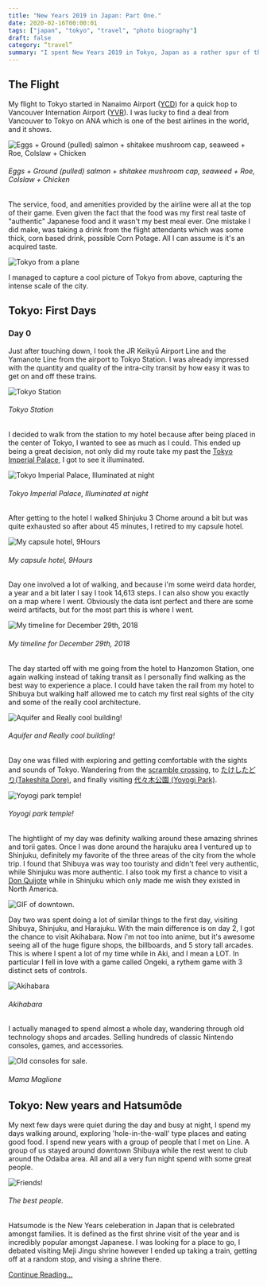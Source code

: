 ```yaml
---
title: "New Years 2019 in Japan: Part One."
date: 2020-02-16T00:00:01
tags: ["japan", "tokyo", "travel", "photo biography"]
draft: false
category: “travel”
summary: "I spent New Years 2019 in Tokyo, Japan as a rather spur of the moment travel decision. While there I fell in love with the food and made some great friends. Now over a year later, Im finally writing something about it."
---
```



## The Flight

My flight to Tokyo started in Nanaimo Airport ([YCD](https://www.flightradar24.com/data/airports/ycd)) for a quick hop to Vancouver Internation Airport ([YVR](https://www.flightradar24.com/data/airports/yvr)). I was lucky to find a deal from Vancouver to Tokyo on ANA which is one of the best airlines in the world, and it shows.  

![Eggs + Ground (pulled) salmon + shitakee mushroom cap, seaweed + Roe, Colslaw + Chicken](/img/japan/food.jpg)
###### Eggs + Ground (pulled) salmon + shitakee mushroom cap, seaweed + Roe, Colslaw + Chicken
The service, food, and amenities provided by the airline were all at the top of their game. Even given the fact that the food was my first real taste of "authentic" Japanese food and it wasn't my best meal ever. One mistake I did make, was taking a drink from the flight attendants which was some thick, corn based drink, possible Corn Potage. All I can assume is it's an acquired taste.

![Tokyo from a plane](/img/japan/tokyo-from-a-plane.jpg)

I managed to capture a cool picture of Tokyo from above, capturing the intense scale of the city.

## Tokyo: First Days

### Day 0

Just after touching down, I took the JR Keikyū Airport Line and the Yamanote Line from the airport to Tokyo Station. I was already impressed with the quantity and quality of the intra-city transit by how easy it was to get on and off these trains. 

![Tokyo Station](/img/japan/tokyo-station.jpg)
###### Tokyo Station

I decided to walk from the station to my hotel because after being placed in the center of Tokyo, I wanted to see as much as I could. This ended up being a great decision, not only did my route take my past the [Tokyo Imperial Palace](https://en.wikipedia.org/wiki/Tokyo_Imperial_Palace), I got to see it illuminated.

![Tokyo Imperial Palace, Illuminated at night](/img/japan/palace-1.jpg)
###### Tokyo Imperial Palace, Illuminated at night

After getting to the hotel I walked Shinjuku 3 Chome around a bit but was quite exhausted so after about 45 minutes, I retired to my capsule hotel.

![My capsule hotel, 9Hours](/img/japan/nine-hours.jpg)
###### My capsule hotel, 9Hours

Day one involved a lot of walking, and because i'm some weird data horder, a year and a bit later I say I took 14,613 steps. I can also show you exactly on a map where I went. Obviously the data isnt perfect and there are some weird artifacts, but for the most part this is where I went.

![My timeline for December 29th, 2018](/img/japan/too-much.png)
###### My timeline for December 29th, 2018

The day started off with me going from the hotel to Hanzomon Station, one again walking instead of taking transit as I personally find walking as the best way to experience a place. I could have taken the rail from my hotel to Shibuya but walking half allowed me to catch my first real sights of the city and some of the really cool architecture.

![Aquifer and Really cool building!](/img/japan/merge-one.png)
###### Aquifer and Really cool building!
Day one was filled with exploring and getting comfortable with the sights and sounds of Tokyo. Wandering from the [scramble crossing](https://www.gotokyo.org/en/spot/78/index.html), to [たけしたどり(Takeshita Dore)](https://en.wikipedia.org/wiki/Takeshita_Street), and finally visiting [代々木公園 (Yoyogi Park)](https://en.wikipedia.org/wiki/Yoyogi_Park). 

![Yoyogi park temple!](/img/japan/yoyogi.jpg)
###### Yoyogi park temple!
The hightlight of my day was definity walking around these amazing shrines and torii gates. Once I was done around the harajuku area I ventured up to Shinjuku, definitely my favorite of the three areas of the city from the whole trip. I found that Shibuya was way too touristy and didn't feel very authentic, while Shinjuku was more authentic. I also took my first a chance to visit a [Don Quijote](https://en.wikipedia.org/wiki/Don_Quijote_(store)) while in Shinjuku which only made me wish they existed in North America. 

![GIF of downtown.](/img/japan/downtown-two.gif)

Day two was spent doing a lot of similar things to the first day, visiting Shibuya, Shinjuku, and Harajuku. With the main difference is on day 2, I got the chance to visit Akihabara. Now i'm not too into anime, but it's awesome seeing all of the huge figure shops, the billboards, and 5 story tall arcades. This is where I spent a lot of my time while in Aki, and I mean a LOT. In particular I fell in love with a game called Ongeki, a rythem game with 3 distinct sets of controls.

![Akihabara](/img/japan/aki.png)
###### Akihabara

I actually managed to spend almost a whole day, wandering through old technology shops and arcades. Selling hundreds of classic Nintendo consoles, games, and accessories.

![Old consoles for sale.](/img/japan/consoles.jpg)
###### Mama Maglione

## Tokyo: New years and Hatsumōde

My next few days were quiet during the day and busy at night, I spend my days walking around, exploring 'hole-in-the-wall' type places and eating good food. I spend new years with a group of people that I met on Line. A group of us stayed around downtown Shibuya while the rest went to club around the Odaiba area. All and all a very fun night spend with some great people.

![Friends!](/img/japan/new-years.jpg)
###### The best people. 

Hatsumode is the New Years celeberation in Japan that is celebrated amongst families. It is defined as the first shrine visit of the year and is incredibly popular amongst Japanese. I was looking for a place to go, I debated visiting Meji Jingu shrine however I ended up taking a train, getting off at a random stop, and vising a shrine there. 

[Continue Reading...](http://localhost:1313/posts/japan-part-two/)